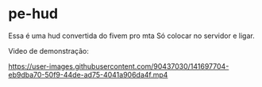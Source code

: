 # pe-hud
Essa é uma hud convertida do fivem pro mta
Só colocar no servidor e ligar.

Video de demonstração:


https://user-images.githubusercontent.com/90437030/141697704-eb9dba70-50f9-44de-ad75-4041a906da4f.mp4


